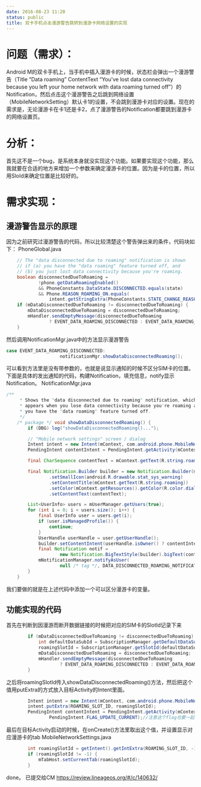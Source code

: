 ```yaml
---
date: 2016-08-23 11:20
status: public
title: 双卡手机点击漫游警告跳转到漫游卡网络设置的实现
---
```


# 问题（需求）：
Android M的双卡手机上，当手机中插入漫游卡的时候，状态栏会弹出一个漫游警告（Title “Data roaming” ContentText “You\'ve lost data connectivity because you left your home network with data roaming turned off”）的Notification，然后点击这个漫游警告之后跳到网络设置（MobileNetworkSetting）默认卡1的设置，不会跳到漫游卡对应的设置。现在的需求是，无论漫游卡在卡1还是卡2，点了漫游警告的Notification都要跳到漫游卡的网络设置页。
# 分析：
首先这不是一个bug，是系统本身就没实现这个功能。如果要实现这个功能，那么我就要在合适的地方来增加一个参数来确定漫游卡的位置。因为是卡的位置，所以用SloId来确定位置是比较好的。
# 需求实现：
## 漫游警告显示的原理
因为之前研究过漫游警告的代码，所以比较清楚这个警告弹出来的条件，代码块如下：
PhoneGlobal.java
```java
    // The "data disconnected due to roaming" notification is shown
    // if (a) you have the "data roaming" feature turned off, and
    // (b) you just lost data connectivity because you're roaming.
    boolean disconnectedDueToRoaming =
            !phone.getDataRoamingEnabled()
            && PhoneConstants.DataState.DISCONNECTED.equals(state)
            && Phone.REASON_ROAMING_ON.equals(
                intent.getStringExtra(PhoneConstants.STATE_CHANGE_REASON_KEY));
    if (mDataDisconnectedDueToRoaming != disconnectedDueToRoaming) {
        mDataDisconnectedDueToRoaming = disconnectedDueToRoaming;
        mHandler.sendEmptyMessage(disconnectedDueToRoaming
                ? EVENT_DATA_ROAMING_DISCONNECTED : EVENT_DATA_ROAMING_OK);
    }
```
然后调用NotificationMgr.java中的方法显示漫游警告
```java
case EVENT_DATA_ROAMING_DISCONNECTED:
                    notificationMgr.showDataDisconnectedRoaming();
```
可以看到方法里是没有带参数的，也就是说显示通知的时候不区分SIM卡的位置。
下面是具体的发出通知的代码，构建Notification，填充信息，notify显示Notification。
NotificationMgr.java
```java
/**
     * Shows the "data disconnected due to roaming" notification, which
     * appears when you lose data connectivity because you're roaming and
     * you have the "data roaming" feature turned off.
     */
    /* package */ void showDataDisconnectedRoaming() {
        if (DBG) log("showDataDisconnectedRoaming()...");

        // "Mobile network settings" screen / dialog
        Intent intent = new Intent(mContext, com.android.phone.MobileNetworkSettings.class);//点击通知后跳转的目标Activity
        PendingIntent contentIntent = PendingIntent.getActivity(mContext, 0, intent, 0);

        final CharSequence contentText = mContext.getText(R.string.roaming_reenable_message);

        final Notification.Builder builder = new Notification.Builder(mContext)
                .setSmallIcon(android.R.drawable.stat_sys_warning)
                .setContentTitle(mContext.getText(R.string.roaming))
                .setColor(mContext.getResources().getColor(R.color.dialer_theme_color))
                .setContentText(contentText);

        List<UserInfo> users = mUserManager.getUsers(true);
        for (int i = 0; i < users.size(); i++) {
            final UserInfo user = users.get(i);
            if (user.isManagedProfile()) {
                continue;
            }
            UserHandle userHandle = user.getUserHandle();
            builder.setContentIntent(userHandle.isOwner() ? contentIntent : null);
            final Notification notif =
                    new Notification.BigTextStyle(builder).bigText(contentText).build();
            mNotificationManager.notifyAsUser(
                    null /* tag */, DATA_DISCONNECTED_ROAMING_NOTIFICATION, notif, userHandle);
        }
    }
```

我们要做的就是在上述代码中添加一个可以区分漫游卡的变量。
## 功能实现的代码
首先在判断到因漫游而断开数据链接的时候把对应的SIM卡的SlotId记录下来
```java
        if (mDataDisconnectedDueToRoaming != disconnectedDueToRoaming) {
            int defaultDataSubId = SubscriptionManager.getDefaultDataSubId();//默认数据卡的SubId
            roamingSlotId = SubscriptionManager.getSlotId(defaultDataSubId);//用数据卡的subId获得它的SlotId
            mDataDisconnectedDueToRoaming = disconnectedDueToRoaming;
            mHandler.sendEmptyMessage(disconnectedDueToRoaming
                    ? EVENT_DATA_ROAMING_DISCONNECTED : EVENT_DATA_ROAMING_OK);
        }
```
之后将roamingSlotId传入showDataDisconnectedRoaming()方法，然后把这个值用putExtra的方式放入目标Activity的Intent里面。
```java
        Intent intent = new Intent(mContext, com.android.phone.MobileNetworkSettings.class);
        intent.putExtra(ROAMING_SLOT_ID, roamingSlotId);
        PendingIntent contentIntent = PendingIntent.getActivity(mContext, 0, intent,
                PendingIntent.FLAG_UPDATE_CURRENT);//注意这个flag也要一起修改
```
最后在目标Activity启动的时候，在onCreate()方法里取出这个值，并设置显示对应漫游卡的tab
MobileNetworkSettings.java
```JAVA
        int roamingSlotId = getIntent().getIntExtra(ROAMING_SLOT_ID, -1);
        if (roamingSlotId != -1) {
            mTabHost.setCurrentTab(roamingSlotId);
        }
```
done。
已提交给CM https://review.lineageos.org/#/c/140632/